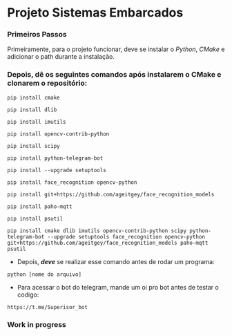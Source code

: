 # Projeto Sistemas Embarcados
### Primeiros Passos
Primeiramente, para o projeto funcionar, deve se instalar o *Python*, *CMake* e adicionar o path durante a instalação.

### Depois, dê os seguintes comandos após instalarem o CMake e clonarem o repositório:
```
pip install cmake
```
```
pip install dlib
```
```
pip install imutils
```
```
pip install opencv-contrib-python
```
```
pip install scipy
```
```
pip install python-telegram-bot  
```
```
pip install --upgrade setuptools
```
```
pip install face_recognition opencv-python
```
```
pip install git+https://github.com/ageitgey/face_recognition_models
```
```
pip install paho-mqtt
```
```
pip install psutil
```
```
pip install cmake dlib imutils opencv-contrib-python scipy python-telegram-bot --upgrade setuptools face_recognition opencv-python git+https://github.com/ageitgey/face_recognition_models paho-mqtt psutil
```
- Depois, ***deve*** se realizar esse comando antes de rodar um programa:
```
python [nome do arquivo]
```
- Para acessar o bot do telegram, mande um oi pro bot antes de testar o codigo:
```
https://t.me/Superisor_bot
```
### Work in progress

